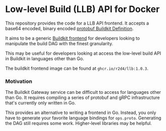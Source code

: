 # Low-level Build (LLB) API for Docker

This repository provides the code for a LLB API frontend. It accepts a base64 encoded, binary encoded [protobuf Buildkit Definition](https://github.com/moby/buildkit/blob/9e14164a1099d3e41b58fc879cbdd6f2b2edb04e/solver/pb/ops.proto#L285-L293).

It aims to be a generic [Buildkit frontend](https://docs.docker.com/build/buildkit/frontend/) for developers looking to manipulate the build DAG with the finest granularity.

This may be useful for developers looking at access the low-level build API in Buildkit in languages other than Go. 

The buildkit frontend image can be found at `ghcr.io/r2d4/llb:1.0.3`.

### Motivation
The Buildkit Gateway service can be difficult to access for languages other than Go. It requires compiling a series of protobuf and gRPC infrastructure that's currently only written in Go. 

This provides an alternative to writing a frontend in Go. Instead, you only have to generate your favorite language bindings for `ops.proto`. Generating the DAG still requires some work. Higher-level libraries may be helpful.

